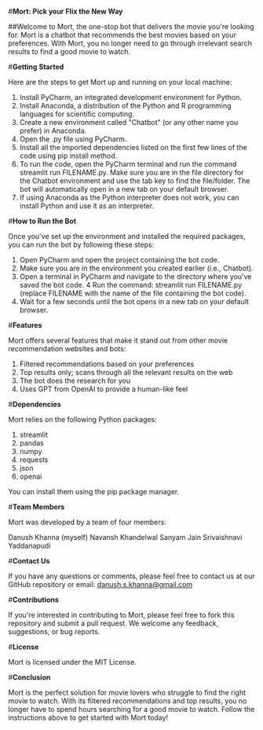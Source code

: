 #**Mort: Pick your Flix the New Way**

##Welcome to Mort, the one-stop bot that delivers the movie you're looking for. Mort is a chatbot that recommends the best movies based on your preferences. With Mort, you no longer need to go through irrelevant search results to find a good movie to watch.

#**Getting Started**

Here are the steps to get Mort up and running on your local machine:

1. Install PyCharm, an integrated development environment for Python.
2. Install Anaconda, a distribution of the Python and R programming languages for scientific computing.
3. Create a new environment called "Chatbot" (or any other name you prefer) in Anaconda.
4. Open the .py file using PyCharm.
5. Install all the imported dependencies listed on the first few lines of the code using pip install method.
6. To run the code, open the PyCharm terminal and run the command streamlit run FILENAME.py. Make sure you are in the file directory for the Chatbot environment and use the tab key to find the file/folder. The bot will automatically open in a new tab on your default browser.
7. If using Anaconda as the Python interpreter does not work, you can install Python and use it as an interpreter.

#**How to Run the Bot**

Once you've set up the environment and installed the required packages, you can run the bot by following these steps:

1. Open PyCharm and open the project containing the bot code.
2. Make sure you are in the environment you created earlier (i.e., Chatbot).
3. Open a terminal in PyCharm and navigate to the directory where you've saved the bot code.
4 Run the command: streamlit run FILENAME.py (replace FILENAME with the name of the file containing the bot code).
5. Wait for a few seconds until the bot opens in a new tab on your default browser.

#**Features**

Mort offers several features that make it stand out from other movie recommendation websites and bots:

1. Filtered recommendations based on your preferences
2. Top results only; scans through all the relevant results on the web
3. The bot does the research for you
4. Uses GPT from OpenAI to provide a human-like feel

#**Dependencies**

Mort relies on the following Python packages:

1. streamlit
2. pandas
3. numpy
4. requests
5. json
6. openai

You can install them using the pip package manager.

#**Team Members**

Mort was developed by a team of four members:

Danush Khanna (myself)
Navansh Khandelwal
Sanyam Jain
Srivaishnavi Yaddanapudi

#**Contact Us**

If you have any questions or comments, please feel free to contact us at our GitHub repository or email: danush.s.khanna@gmail.com

#**Contributions**

If you're interested in contributing to Mort, please feel free to fork this repository and submit a pull request. We welcome any feedback, suggestions, or bug reports.

#**License**

Mort is licensed under the MIT License.

#**Conclusion**

Mort is the perfect solution for movie lovers who struggle to find the right movie to watch. With its filtered recommendations and top results, you no longer have to spend hours searching for a good movie to watch. Follow the instructions above to get started with Mort today!



